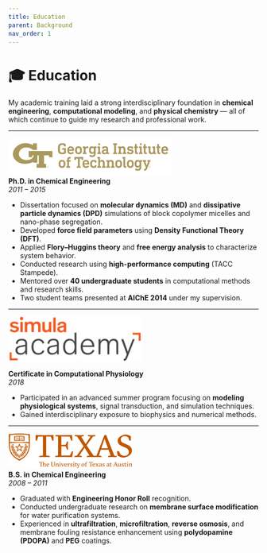 ```yaml
---
title: Education
parent: Background
nav_order: 1
---
```

# 🎓 Education

My academic training laid a strong interdisciplinary foundation in **chemical engineering**, **computational modeling**, and **physical chemistry** — all of which continue to guide my research and professional work.

---

![Georgia Tech](/images/Georgia_Tech_logo_2021.svg.png)   
**Ph.D. in Chemical Engineering**  
*2011 – 2015*

- Dissertation focused on **molecular dynamics (MD)** and **dissipative particle dynamics (DPD)** simulations of block copolymer micelles and nano-phase segregation.  
- Developed **force field parameters** using **Density Functional Theory (DFT)**.  
- Applied **Flory–Huggins theory** and **free energy analysis** to characterize system behavior.  
- Conducted research using **high-performance computing** (TACC Stampede).  
- Mentored over **40 undergraduate students** in computational methods and research skills.  
- Two student teams presented at **AIChE 2014** under my supervision.

---

![simula](/images/simulaacademy-logo.png)

**Certificate in Computational Physiology**  
*2018*

- Participated in an advanced summer program focusing on **modeling physiological systems**, signal transduction, and simulation techniques.  
- Gained interdisciplinary exposure to biophysics and numerical methods.

---

![The University of Texas at Austin](/images/University_of_Texas_at_Austin_logo.svg.png)   
**B.S. in Chemical Engineering**  
*2008 – 2011*

- Graduated with **Engineering Honor Roll** recognition.  
- Conducted undergraduate research on **membrane surface modification** for water purification systems.  
- Experienced in **ultrafiltration**, **microfiltration**, **reverse osmosis**, and membrane fouling resistance enhancement using **polydopamine (PDOPA)** and **PEG** coatings.